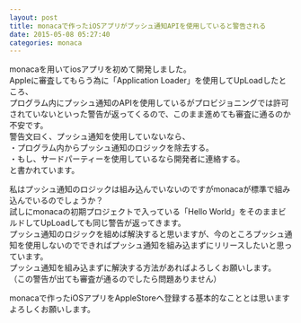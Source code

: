 ```yaml
---
layout: post
title: monacaで作ったiOSアプリがプッシュ通知APIを使用していると警告される
date: 2015-05-08 05:27:40
categories: monaca
---
```

<!-- {% raw %} -->
<p>monacaを用いてiosアプリを初めて開発しました。<br>
Appleに審査してもらう為に「Application Loader」を使用してUpLoadしたところ、<br>
プログラム内にプッシュ通知のAPIを使用しているがプロビジョニングでは許可されていないといった警告が返ってくるので、このまま進めても審査に通るのか不安です。<br>
警告文曰く、プッシュ通知を使用していないなら、<br>
・プログラム内からプッシュ通知のロジックを除去する。<br>
・もし、サードパーティーを使用しているなら開発者に連絡する。<br>
と書かれています。</p>

<p>私はプッシュ通知のロジックは組み込んでいないのですがmonacaが標準で組み込んでいるのでしょうか？<br>
試しにmonacaの初期プロジェクトで入っている「Hello World」をそのままビルドしてUpLoadしても同じ警告が返ってきます。<br>
プッシュ通知のロジックを組めば解決すると思いますが、今のところプッシュ通知を使用しないのでできればプッシュ通知を組み込まずにリリースしたいと思っています。<br>
プッシュ通知を組み込まずに解決する方法があればよろしくお願いします。<br>
（この警告が出ても審査が通るのでしたら問題ありません）</p>

<p>monacaで作ったiOSアプリをAppleStoreへ登録する基本的なこととは思いますよろしくお願いします。</p>
<!-- {% endraw %} -->
